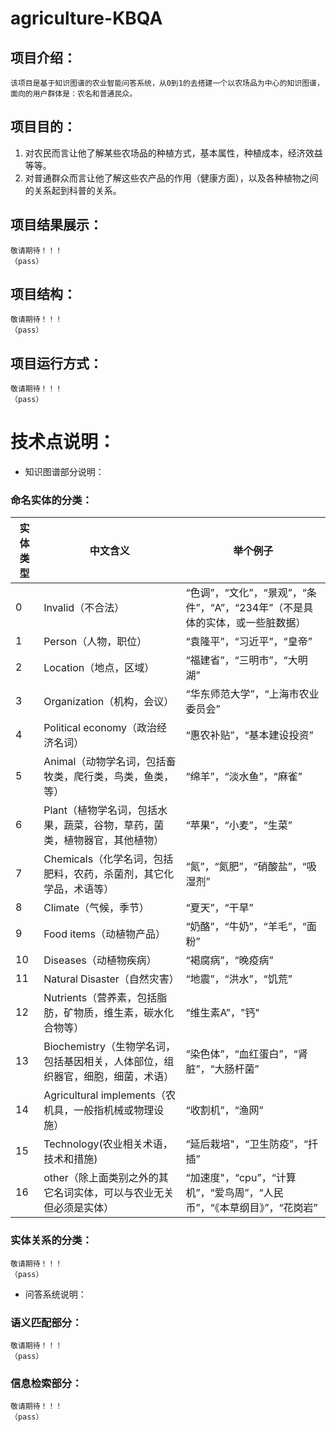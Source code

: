 # agriculture-KBQA

## 项目介绍：
    该项目是基于知识图谱的农业智能问答系统，从0到1的去搭建一个以农场品为中心的知识图谱，面向的用户群体是：农名和普通民众。

## 项目目的：    
1. 对农民而言让他了解某些农场品的种植方式，基本属性，种植成本，经济效益等等。
2. 对普通群众而言让他了解这些农产品的作用（健康方面），以及各种植物之间的关系起到科普的关系。

## 项目结果展示：
    敬请期待！！！
    （pass）

## 项目结构：
    敬请期待！！！
    （pass）

## 项目运行方式：
    敬请期待！！！
    （pass）
  
# 技术点说明：

* 知识图谱部分说明：
### 命名实体的分类：
| 实体类型	 | 中文含义 | 举个例子                                  |
| ----- | ---------------------------------------- | ---------------------------------------- |
| 0     | Invalid（不合法）                             | “色调”，“文化”，“景观”，“条件”，“A”，“234年”（不是具体的实体，或一些脏数据） |
| 1     | Person（人物，职位）                            | “袁隆平”，“习近平”，“皇帝”                         |
| 2     | Location（地点，区域）                          | “福建省”，“三明市”，“大明湖”                        |
| 3     | Organization（机构，会议）                      | “华东师范大学”，“上海市农业委员会”                      |
| 4     | Political economy（政治经济名词）                | “惠农补贴”，“基本建设投资”                          |
| 5     | Animal（动物学名词，包括畜牧类，爬行类，鸟类，鱼类，等）          | “绵羊”，“淡水鱼”，“麻雀”                          |
| 6     | Plant（植物学名词，包括水果，蔬菜，谷物，草药，菌类，植物器官，其他植物）  | “苹果”，“小麦”，“生菜”                           |
| 7     | Chemicals（化学名词，包括肥料，农药，杀菌剂，其它化学品，术语等）    | “氮”，“氮肥”，“硝酸盐”，“吸湿剂”                     |
| 8     | Climate（气候，季节）                           | “夏天”，“干旱”                                |
| 9     | Food items（动植物产品）                        | “奶酪”，“牛奶”，“羊毛”，“面粉”                      |
| 10    | Diseases（动植物疾病）                          | “褐腐病”，“晚疫病”                              |
| 11    | Natural Disaster（自然灾害）                   | “地震”，“洪水”，“饥荒”                           |
| 12    | Nutrients（营养素，包括脂肪，矿物质，维生素，碳水化合物等）       | “维生素A”，"钙"                               |
| 13    | Biochemistry（生物学名词，包括基因相关，人体部位，组织器官，细胞，细菌，术语） | “染色体”，“血红蛋白”，“肾脏”，“大肠杆菌”                 |
| 14    | Agricultural implements（农机具，一般指机械或物理设施）  | “收割机”，“渔网”                               |
| 15    | Technology(农业相关术语，技术和措施)                 | “延后栽培"，“卫生防疫”，“扦插”                       |
| 16    | other（除上面类别之外的其它名词实体，可以与农业无关但必须是实体）      | “加速度"，“cpu”，“计算机”，“爱鸟周”，“人民币”，“《本草纲目》”，“花岗岩” |

### 实体关系的分类：
    敬请期待！！！
    （pass）
* 问答系统说明：
### 语义匹配部分：
    敬请期待！！！
    （pass）
### 信息检索部分：
    敬请期待！！！
    （pass）